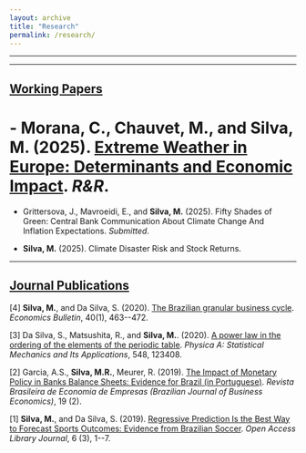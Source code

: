 ```yaml
---
layout: archive
title: "Research"
permalink: /research/
---
```


**** 

****
## <u>Working Papers</u>

# - Morana, C., Chauvet, M., and **Silva, M.** (2025). [Extreme Weather in Europe: Determinants and Economic Impact](https://papers.ssrn.com/sol3/papers.cfm?abstract_id=5086307). _R&R_.

- Grittersova, J., Mavroeidi, E., and **Silva, M.** (2025). Fifty Shades of Green: Central Bank Communication About Climate Change And Inflation Expectations. _Submitted_.

- **Silva, M.** (2025). Climate Disaster Risk and Stock Returns.

**** 
## <u>Journal Publications</u>

[4] **Silva, M.**, and Da Silva, S. (2020). [The Brazilian granular business cycle](http://www.accessecon.com/Pubs/EB/2020/Volume40/EB-20-V40-I1-P40.pdf). _Economics Bulletin_, 40(1), 463--472. 

[3] Da Silva, S., Matsushita, R., and **Silva, M.**. (2020). [A power law in the ordering of the elements of the periodic table](https://www.sciencedirect.com/science/article/pii/S0378437119319041). _Physica A: Statistical Mechanics and Its Applications_, 548, 123408.

[2] Garcia, A.S., **Silva, M.R.**, Meurer, R. (2019). [The Impact of Monetary Policy in Banks Balance Sheets: Evidence for Brazil (in Portuguese)](https://portalrevistas.ucb.br/index.php/rbee/article/view/10934). _Revista Brasileira de Economia de Empresas (Brazilian Journal of Business Economics)_, 19 (2).

[1] **Silva, M.**, and Da Silva, S. (2019). [Regressive Prediction Is the Best Way to Forecast Sports Outcomes: Evidence from Brazilian Soccer](https://www.scirp.org/journal/paperinformation?paperid=90954). _Open Access Library Journal_, 6 (3), 1--7.



